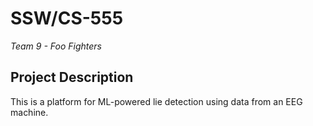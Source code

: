 # SSW/CS-555
*Team 9 - Foo Fighters*

## Project Description
This is a platform for ML-powered lie detection using data from an EEG machine.